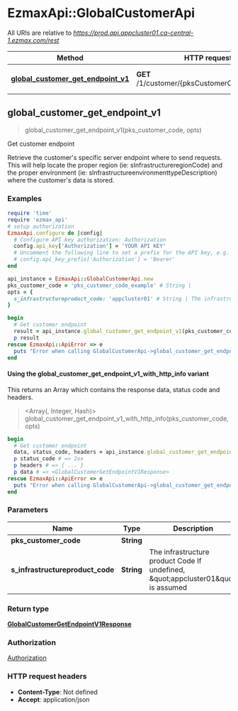# EzmaxApi::GlobalCustomerApi

All URIs are relative to *https://prod.api.appcluster01.ca-central-1.ezmax.com/rest*

| Method | HTTP request | Description |
| ------ | ------------ | ----------- |
| [**global_customer_get_endpoint_v1**](GlobalCustomerApi.md#global_customer_get_endpoint_v1) | **GET** /1/customer/{pksCustomerCode}/endpoint | Get customer endpoint |


## global_customer_get_endpoint_v1

> <GlobalCustomerGetEndpointV1Response> global_customer_get_endpoint_v1(pks_customer_code, opts)

Get customer endpoint

Retrieve the customer's specific server endpoint where to send requests. This will help locate the proper region (ie: sInfrastructureregionCode) and the proper environment (ie: sInfrastructureenvironmenttypeDescription) where the customer's data is stored.

### Examples

```ruby
require 'time'
require 'ezmax_api'
# setup authorization
EzmaxApi.configure do |config|
  # Configure API key authorization: Authorization
  config.api_key['Authorization'] = 'YOUR API KEY'
  # Uncomment the following line to set a prefix for the API key, e.g. 'Bearer' (defaults to nil)
  # config.api_key_prefix['Authorization'] = 'Bearer'
end

api_instance = EzmaxApi::GlobalCustomerApi.new
pks_customer_code = 'pks_customer_code_example' # String | 
opts = {
  s_infrastructureproduct_code: 'appcluster01' # String | The infrastructure product Code  If undefined, \"appcluster01\" is assumed
}

begin
  # Get customer endpoint
  result = api_instance.global_customer_get_endpoint_v1(pks_customer_code, opts)
  p result
rescue EzmaxApi::ApiError => e
  puts "Error when calling GlobalCustomerApi->global_customer_get_endpoint_v1: #{e}"
end
```

#### Using the global_customer_get_endpoint_v1_with_http_info variant

This returns an Array which contains the response data, status code and headers.

> <Array(<GlobalCustomerGetEndpointV1Response>, Integer, Hash)> global_customer_get_endpoint_v1_with_http_info(pks_customer_code, opts)

```ruby
begin
  # Get customer endpoint
  data, status_code, headers = api_instance.global_customer_get_endpoint_v1_with_http_info(pks_customer_code, opts)
  p status_code # => 2xx
  p headers # => { ... }
  p data # => <GlobalCustomerGetEndpointV1Response>
rescue EzmaxApi::ApiError => e
  puts "Error when calling GlobalCustomerApi->global_customer_get_endpoint_v1_with_http_info: #{e}"
end
```

### Parameters

| Name | Type | Description | Notes |
| ---- | ---- | ----------- | ----- |
| **pks_customer_code** | **String** |  |  |
| **s_infrastructureproduct_code** | **String** | The infrastructure product Code  If undefined, \&quot;appcluster01\&quot; is assumed | [optional] |

### Return type

[**GlobalCustomerGetEndpointV1Response**](GlobalCustomerGetEndpointV1Response.md)

### Authorization

[Authorization](../README.md#Authorization)

### HTTP request headers

- **Content-Type**: Not defined
- **Accept**: application/json

